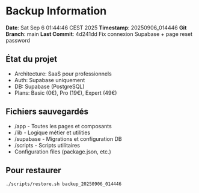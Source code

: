 # Backup Information
**Date**: Sat Sep  6 01:44:46 CEST 2025
**Timestamp**: 20250906_014446
**Git Branch**: main
**Last Commit**: 4d241dd Fix connexion Supabase + page reset password

## État du projet
- Architecture: SaaS pour professionnels
- Auth: Supabase uniquement
- DB: Supabase (PostgreSQL)
- Plans: Basic (0€), Pro (19€), Expert (49€)

## Fichiers sauvegardés
- /app - Toutes les pages et composants
- /lib - Logique métier et utilities
- /supabase - Migrations et configuration DB
- /scripts - Scripts utilitaires
- Configuration files (package.json, etc.)

## Pour restaurer
```bash
./scripts/restore.sh backup_20250906_014446
```
